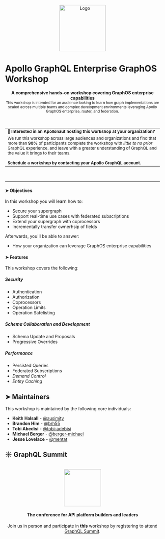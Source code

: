 <p align="center">
  <img src="https://avatars.githubusercontent.com/u/17189275?s=200&v=4" alt="Logo" width="150" height="150" />
</p>

# Apollo GraphQL Enterprise GraphOS Workshop 

<p align="center">
  <b>A comprehensive hands-on workshop covering GraphOS enterprise capabilities</b></br>
  <sub>This workshop is intended for an audience looking to learn how graph implementations are scaled across multiple teams and complex development environments leveraging Apollo GraphOS enterprise, router, and federation.</sub>
</p>

<br>

<table>
    <tbody>
        <tr>
            <td>
                <b><sub>🚀 Interested in an Apollonaut hosting this workshop at your organization?<sub></b>
            </td>
        </tr>
        <tr>
            <td>
                <sub>We run this workshop across large audiences and organizations and find that more than <b>90%</b> of participants complete the workshop with <i>little to no prior</i> GraphQL experience, and leave with a greater understanding of GraphQL and the value it brings to their teams.</br></br> <b>Schedule a workshop by contacting your Apollo GraphQL account. </b></sub>
            </td>
        </tr>
    </tbody>
</table>
<br>
<hr>

#### ➤ Objectives
In this workshop you will learn how to:
- Secure your supergraph
- Support real-time use cases with federated subscriptions
- Extend your supergraph with coprocessors
- Incrementally transfer ownerhsip of fields

Afterwards, you'll be able to answer:
- How your organization can leverage GraphOS enterprise capabilities


#### ➤ Features 
This workshop covers the following:

##### Security
- Authentication
- Authorization
- Coprocessors
- Operation Limits
- Operation Safelisting

##### Schema Collaboration and Development
- Schema Update and Proposals
- Progressive Overrides

##### Performance
- Persisted Queries
- Federated Subscriptions
- *Demand Control*
- *Entity Caching*


## ➤ Maintainers
This workshop is maintained by the following core individuals:

- **Keith Halsall** - [@ausimity](https://github.com/ausimity])
- **Brandon Him** - [@brh55](https://github.com/brh55)
- **Tobi Abedisi** - [@tobi-adebisi](https://github.com/tobi-adebisi)
- **Michael Berger** - [@berger-michael](https://github.com/berger-michael)
- **Jesse Lovelace** - [@mentat](https://github.com/mentat)


## ☀︎ GraphQL Summit
<br>
<div align="center">
<img src="https://summit.graphql.com/_next/static/media/logo-summit-by-apollo.0b868952.svg" width="120"/>
<h4>The conference for
API platform builders and leaders</h4>

Join us in person and participate in **this** workshop by registering to attend [GraphQL Summit](https://summit.graphql.com/). 

</div>

